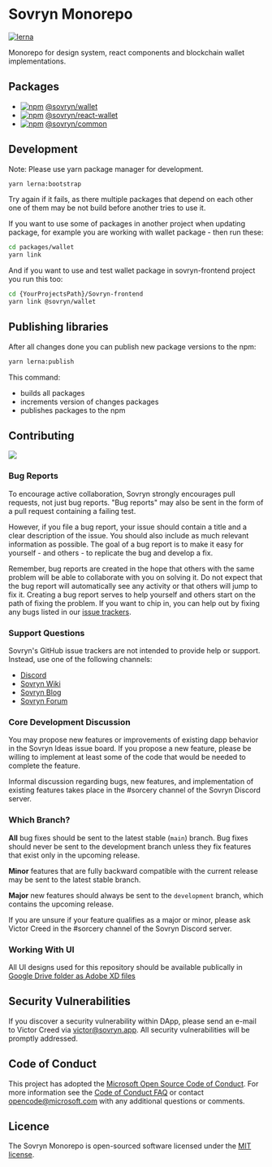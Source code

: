# Sovryn Monorepo
[![lerna](https://img.shields.io/badge/maintained%20with-lerna-cc00ff.svg)](https://lerna.js.org/)

Monorepo for design system, react components and blockchain wallet implementations.

## Packages

- [![npm](https://img.shields.io/npm/v/@sovryn/wallet.svg)](https://www.npmjs.com/package/@sovryn/wallet) [@sovryn/wallet](https://github.com/DistributedCollective/sovryn-monorepo/tree/master/packages/wallet)
- [![npm](https://img.shields.io/npm/v/@sovryn/react-wallet.svg)](https://www.npmjs.com/package/@sovryn/react-wallet) [@sovryn/react-wallet](https://github.com/DistributedCollective/sovryn-monorepo/tree/master/packages/react-wallet)
- [![npm](https://img.shields.io/npm/v/@sovryn/common.svg)](https://www.npmjs.com/package/@sovryn/common) [@sovryn/common](https://github.com/DistributedCollective/sovryn-monorepo/tree/master/packages/common)

## Development

Note: Please use yarn package manager for development.

```bash
yarn lerna:bootstrap
```

Try again if it fails, as there multiple packages that depend on each other one of them may be not build before another tries to use it.


If you want to use some of packages in another project when updating package, for example you are working with wallet package - then run these:

```bash
cd packages/wallet
yarn link
```

And if you want to use and test wallet package in sovryn-frontend project you run this too:

```bash
cd {YourProjectsPath}/Sovryn-frontend
yarn link @sovryn/wallet
```

## Publishing libraries

After all changes done you can publish new package versions to the npm:

```bash
yarn lerna:publish
```

This command:

- builds all packages
- increments version of changes packages
- publishes packages to the npm

## Contributing

<a href="https://github.com/DistributedCollective/sovryn-monorepo/graphs/contributors">
  <img src="https://contrib.rocks/image?repo=DistributedCollective/sovryn-monorepo" />
</a>

### Bug Reports

To encourage active collaboration, Sovryn strongly encourages pull requests, not just bug reports. "Bug reports" may also be sent in the form of a pull request containing a failing test.

However, if you file a bug report, your issue should contain a title and a clear description of the issue. You should also include as much relevant information as possible. The goal of a bug report is to make it easy for yourself - and others - to replicate the bug and develop a fix.

Remember, bug reports are created in the hope that others with the same problem will be able to collaborate with you on solving it. Do not expect that the bug report will automatically see any activity or that others will jump to fix it. Creating a bug report serves to help yourself and others start on the path of fixing the problem. If you want to chip in, you can help out by fixing any bugs listed in our [issue trackers](https://github.com/issues?q=is%3Aopen+is%3Aissue+label%3Abug+user%3Adistributedcollective).

### Support Questions

Sovryn's GitHub issue trackers are not intended to provide help or support. Instead, use one of the following channels:

- [Discord](https://discord.gg/J22WS6z)
- [Sovryn Wiki](https://wiki.sovryn.app)
- [Sovryn Blog](https://sovryn.app/blog/)
- [Sovryn Forum](https://forum.sovryn.app)

### Core Development Discussion

You may propose new features or improvements of existing dapp behavior in the Sovryn Ideas issue board. If you propose a new feature, please be willing to implement at least some of the code that would be needed to complete the feature.

Informal discussion regarding bugs, new features, and implementation of existing features takes place in the #sorcery channel of the Sovryn Discord server.

### Which Branch?

**All** bug fixes should be sent to the latest stable (`main`) branch. Bug fixes should never be sent to the development branch unless they fix features that exist only in the upcoming release.

**Minor** features that are fully backward compatible with the current release may be sent to the latest stable branch.

**Major** new features should always be sent to the `development` branch, which contains the upcoming release.

If you are unsure if your feature qualifies as a major or minor, please ask Victor Creed in the #sorcery channel of the Sovryn Discord server.

### Working With UI

All UI designs used for this repository should be available publically in [Google Drive folder as Adobe XD files](https://drive.google.com/drive/folders/1e_VljWpANJe0o4VmIkKU5Ewo56l9iMaM?usp=sharing)

## Security Vulnerabilities

If you discover a security vulnerability within DApp, please send an e-mail to Victor Creed via victor@sovryn.app. All security vulnerabilities will be promptly addressed.

## Code of Conduct

This project has adopted the [Microsoft Open Source Code of Conduct](https://opensource.microsoft.com/codeofconduct/). For more information see the [Code of Conduct FAQ](https://opensource.microsoft.com/codeofconduct/faq/) or contact [opencode@microsoft.com](mailto:opencode@microsoft.com) with any additional questions or comments.

## Licence

The Sovryn Monorepo is open-sourced software licensed under the [MIT license](LICENSE).
